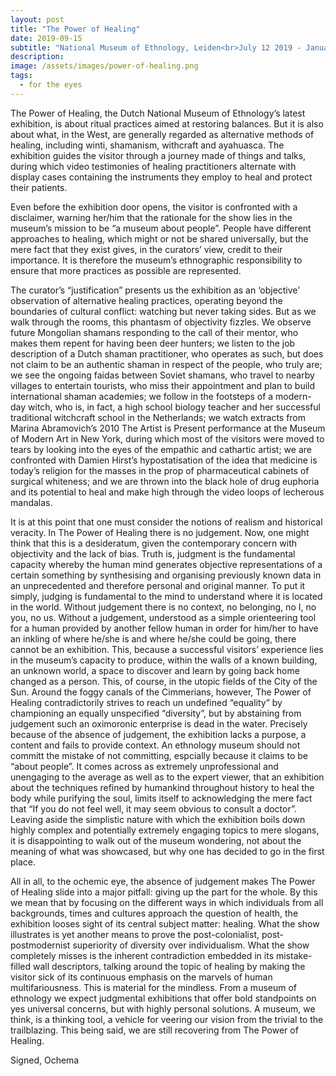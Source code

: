 ```yaml
---
layout: post
title: "The Power of Healing"
date: 2019-09-15
subtitle: "National Museum of Ethnology, Leiden<br>July 12 2019 - January 5 2020"
description:
image: /assets/images/power-of-healing.png
tags:
  - for the eyes
---
```


The Power of Healing, the Dutch National Museum of Ethnology’s latest exhibition, is about ritual practices aimed at restoring balances. But it is also about what, in the West, are generally regarded as alternative methods of healing, including winti, shamanism, withcraft and ayahuasca. The exhibition guides the visitor through a journey made of things and talks, during which video testimonies of healing practitioners alternate with display cases containing the instruments they employ to heal and protect their patients.

Even before the exhibition door opens, the visitor is confronted with a disclaimer, warning her/him that the rationale for the show lies in the museum’s mission to be “a museum about people”. People have different approaches to healing, which might or not be shared universally, but the mere fact that they exist gives, in the curators’ view, credit to their importance. It is therefore the museum’s ethnographic responsibility to ensure that more practices as possible are represented.

The curator’s “justification” presents us the exhibition as an ‘objective’ observation of alternative healing practices, operating beyond the boundaries of cultural conflict: watching but never taking sides. But as we walk through the rooms, this phantasm of objectivity fizzles. We observe future Mongolian shamans responding to the call of their mentor, who makes them repent for having been deer hunters; we listen to the job description of a Dutch shaman practitioner, who operates as such, but does not claim to be an authentic shaman in respect of the people, who truly are; we see the ongoing faidas between Soviet shamans, who travel to nearby villages to entertain tourists, who miss their appointment and plan to build international shaman academies; we follow in the footsteps of a modern-day witch, who is, in fact, a high school biology teacher and her successful traditional witchcraft school in the Netherlands; we watch extracts from Marina Abramovich’s 2010 The Artist is Present performance at the Museum of Modern Art in New York, during which most of the visitors were moved to tears by looking into the eyes of the empathic and cathartic artist; we are confronted with Damien Hirst’s hypostatisation of the idea that medicine is today’s religion for the masses in the prop of pharmaceutical cabinets of surgical whiteness; and we are thrown into the black hole of drug euphoria and its potential to heal and make high through the video loops of lecherous mandalas.

It is at this point that one must consider the notions of realism and historical veracity. In The Power of Healing there is no judgement. Now, one might think that this is a desideratum, given the contemporary concern with objectivity and the lack of bias. Truth is, judgment is the fundamental capacity whereby the human mind generates objective representations of a certain something by synthesising and organising previously known data in an unprecedented and therefore personal and original manner. To put it simply, judging is fundamental to the mind to understand where it is located in the world. Without judgement there is no context, no belonging, no I, no you, no us. Without a judgement, understood as a simple orienteering tool for a human provided by another fellow human in order for him/her to have an inkling of where he/she is and where he/she could be going, there cannot be an exhibition. This, because a successful visitors’ experience lies in the museum’s capacity to produce, within the walls of a known building, an unknown world, a space to discover and learn by going back home changed as a person. This, of course, in the utopic fields of the City of the Sun.
Around the foggy canals of the Cimmerians, however, The Power of Healing contradictorily strives to reach un undefined “equality” by championing an equally unspecified “diversity”, but by abstaining from judgement such an oximoronic enterprise is dead in the water. Precisely because of the absence of judgement, the exhibition lacks a purpose, a content and fails to provide context. An ethnology museum should not committ the mistake of not committing, espcially because it claims to be “about people”. It comes across as extremely unprofessional and unengaging to the average as well as to the expert viewer, that an exhibition about the techniques refined by humankind throughout history to heal the body while purifying the soul, limits itself to acknowledging the mere fact that “If you do not feel well, it may seem obvious to consult a doctor”. Leaving aside the simplistic nature with which the exhibition boils down highly complex and potentially extremely engaging topics to mere slogans, it is disappointing to walk out of the museum wondering, not about the meaning of what was showcased, but why one has decided to go in the first place.

All in all, to the ochemic eye, the absence of judgement makes The Power of Healing slide into a major pitfall: giving up the part for the whole. By this we mean that by focusing on the different ways in which individuals from all backgrounds, times and cultures approach the question of health, the exhibition looses sight of its central subject matter: healing. What the show illustrates is yet another means to prove the post-colonialist, post-postmodernist superiority of diversity over individualism. What the show completely misses is the inherent contradiction embedded in its mistake-filled wall descriptors, talking around the topic of healing by making the visitor sick of its continuous emphasis on the marvels of human multifariousness. This is material for the mindless. From a museum of ethnology we expect judgmental exhibitions that offer bold standpoints on yes universal concerns, but with highly personal solutions. A museum, we think, is a thinking tool, a vehicle for veering our vision from the trivial to the trailblazing. This being said, we are still recovering from The Power of Healing.

Signed, Ochema
